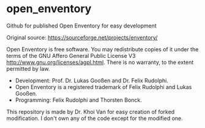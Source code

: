 # open_enventory
Github for published Open Enventory for easy development

Original source: https://sourceforge.net/projects/enventory/

Open Enventory is free software. You may redistribute copies of it under the terms of the GNU Affero General Public License V3 http://www.gnu.org/licenses/agpl.html. There is no warranty, to the extent permitted by law.

   - Development: Prof. Dr. Lukas Gooßen and Dr. Felix Rudolphi.  
   - Open Enventory is a registered trademark of Felix Rudolphi and Lukas Gooßen.  
   - Programming: Felix Rudolphi and Thorsten Bonck.  

This repository is made by Dr. Khoi Van for easy creation of forked modification. I don't own any of the code except for the modified one.

